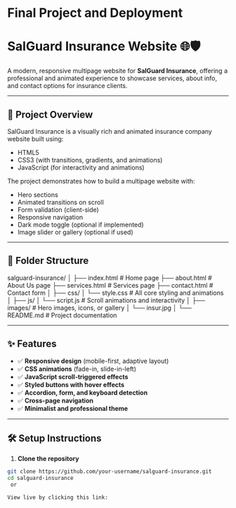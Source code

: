 # Final Project and Deployment

# SalGuard Insurance Website 🌐🛡️

A modern, responsive multipage website for **SalGuard Insurance**, offering a professional and animated experience to showcase services, about info, and contact options for insurance clients.

---

## 🚀 Project Overview

SalGuard Insurance is a visually rich and animated insurance company website built using:

- HTML5
- CSS3 (with transitions, gradients, and animations)
- JavaScript (for interactivity and animations)

The project demonstrates how to build a multipage website with:
- Hero sections
- Animated transitions on scroll
- Form validation (client-side)
- Responsive navigation
- Dark mode toggle (optional if implemented)
- Image slider or gallery (optional if used)

---

## 📁 Folder Structure
salguard-insurance/
│
├── index.html # Home page
├── about.html # About Us page
├── services.html # Services page
├── contact.html # Contact form
│
├── css/
│ └── style.css # All core styling and animations
│
├── js/
│ └── script.js # Scroll animations and interactivity
│
├── images/ # Hero images, icons, or gallery
│ └── insur.jpg
│
└── README.md # Project documentation

---

## ✨ Features

- ✅ **Responsive design** (mobile-first, adaptive layout)
- ✅ **CSS animations** (fade-in, slide-in-left)
- ✅ **JavaScript scroll-triggered effects**
- ✅ **Styled buttons with hover effects**
- ✅ **Accordion, form, and keyboard detection**
- ✅ **Cross-page navigation**
- ✅ **Minimalist and professional theme**

---

## 🛠️ Setup Instructions

1. **Clone the repository**

```bash
git clone https://github.com/your-username/salguard-insurance.git
cd salguard-insurance
 or 

View live by clicking this link:  
